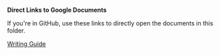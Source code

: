 **Direct Links to Google Documents**

If you're in GitHub, use these links to directly open the documents in this folder.

[Writing Guide](https://docs.google.com/open?id=1U5XLK-KTFR5iybuRRW-zmRZj6kUZxuJxfnOCT_b6cJc)
